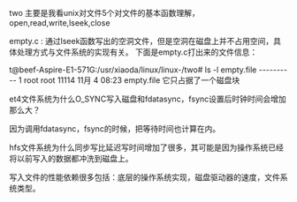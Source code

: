 two 主要是我看unix对文件5个对文件的基本函数理解，open,read,write,lseek,close

empty.c : 通过lseek函数写出的空洞文件，但是空洞在磁盘上并不占用空间，具体处理方式与文件系统的实现有关。
下面是empty.c打出来的文件信息：

t@beef-Aspire-E1-571G:/usr/xiaoda/linux/linux-/two# ls -l empty.file 
---------- 1 root root 11114 11月  4 08:23 empty.file
它只占据了一个磁盘块

et4文件系统为什么O_SYNC写入磁盘和fdatasync，fsync设置后时钟时间会增加那么大？

因为调用fdatasync，fsync的时候，把等待时间也计算在内。

hfs文件系统为什么同步写比延迟写时间增加了很多，其可能是因为操作系统已经将以前写入的数据都冲洗到磁盘上。

写入文件的性能依赖很多包括：底层的操作系统实现，磁盘驱动器的速度，文件系统类型。
